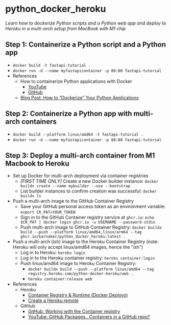 # python_docker_heroku
_Learn how to dockerize Python scripts and a Python web app and deploy to Heroku in a multi-arch setup from MacBook with M1 chip_

## Step 1: Containerize a Python script and a Python app
* `docker build -t fastapi-tutorial .`
* `docker run -d --name myfastapicontainer -p 80:80 fastapi-tutorial`
* References
   * How to containerize Python applications with Docker
      * [YouTube](https://youtu.be/0UG2x2iWerk)
      * [GitHub](https://github.com/patrickloeber/python-docker-tutorial)
   * [Blog Post: How to “Dockerize” Your Python Applications](https://www.docker.com/blog/how-to-dockerize-your-python-applications/)

## Step 2: Containerize a Python app with multi-arch containers
* `docker build --platform linux/amd64 -t fastapi-tutorial .`
* `docker run -d --name myfastapicontainer -p 80:80 fastapi-tutorial`

## Step 3: Deploy a multi-arch container from M1 Macbook to Heroku
* Set up Docker for multi-arch deployment via container registries
   * _[FIRST TIME ONLY]_ Create a new Docker builder instance: `docker buildx create --name mybuilder --use --bootstrap`
   * List builder instances to confirm creation was successful: `docker buildx ls`
* Push a multi-arch image to the GitHub Container Registry
   * Save your GitHub personal access token as an environment variable: `export CR_PAT=YOUR_TOKEN`
   * Sign in to the GitHub Container registry service at `ghcr.io`: `echo $CR_PAT | docker login ghcr.io -u USERNAME --password-stdin`
   * Push multi-arch image to GitHub Container Registry: `docker buildx build --push --platform linux/amd64,linux/arm64 --tag ghcr.io/karnaker/python_docker_heroku:latest .`
* Push a multi-arch (ish) image to the Heroku Container Registry (note: Heroku will only accept linux/amd64 images, hence the "ish")
   * Log in to Heroku: `heroku login`
   * Log in to the Heroku container registry: `heroku container:login`
   * Push linux/amd64 image to Heroku Container Registry:
      * `docker buildx build --push --platform linux/amd64 --tag registry.heroku.com/python-docker-heroku/web .`
      * `heroku container:release web`
* References
   * Heroku
      * [Container Registry & Runtime (Docker Deploys)](https://devcenter.heroku.com/articles/container-registry-and-runtime)
      * [Create a Heroku remote](https://devcenter.heroku.com/articles/git#create-a-heroku-remote)
   * GitHub
      * [GitHub: Working with the Container registry](https://docs.github.com/en/packages/working-with-a-github-packages-registry/working-with-the-container-registry)
      * [YouTube: GitHub Packages.. Containers in a GitHub repo?](https://youtu.be/gqseP_wTZsk)

<!--- TODO
Step 3: ~Push multi-arch image to GitHub Container Registry. Push linux/amd64 image to Heroku Container Registry.
Fix error below and test on Heroku.

Most likely need to replace PORT=80 with $PORT, as Heroku determines the port.

heroku logs --tail
2022-12-24T02:03:48.799335+00:00 heroku[web.1]: State changed from crashed to starting
2022-12-24T02:03:48.731845+00:00 heroku[web.1]: Process exited with status 1
2022-12-24T02:03:49.910711+00:00 heroku[router]: at=error code=H10 desc="App crashed" method=GET path="/" host=python-docker-heroku.herokuapp.com request_id=d92dc06e-a8d4-4d06-872f-4825090bed81 fwd="74.108.223.130" dyno= connect= service= status=503 bytes= protocol=https
2022-12-24T02:04:00.263993+00:00 heroku[web.1]: Starting process with command `uvicorn app.main:app --host 0.0.0.0 --port 80`
2022-12-24T02:04:01.377466+00:00 app[web.1]: INFO:     Started server process [4]
2022-12-24T02:04:01.377489+00:00 app[web.1]: INFO:     Waiting for application startup.
2022-12-24T02:04:01.377639+00:00 app[web.1]: INFO:     Application startup complete.
2022-12-24T02:04:01.377853+00:00 app[web.1]: ERROR:    [Errno 13] error while attempting to bind on address ('0.0.0.0', 80): permission denied
2022-12-24T02:04:01.377885+00:00 app[web.1]: INFO:     Waiting for application shutdown.
2022-12-24T02:04:01.377976+00:00 app[web.1]: INFO:     Application shutdown complete.
2022-12-24T02:04:01.514809+00:00 heroku[web.1]: Process exited with status 1
2022-12-24T02:04:01.565343+00:00 heroku[web.1]: State changed from starting to crashed
2022-12-24T02:04:02.227052+00:00 heroku[router]: at=error code=H10 desc="App crashed" method=GET path="/favicon.ico" host=python-docker-heroku.herokuapp.com request_id=1ec8f6c7-ea75-40e3-a230-b801862c7f57 fwd="74.108.223.130" dyno= connect= service= status=503 bytes= protocol=https
--->
